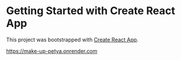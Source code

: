 # Getting Started with Create React App

This project was bootstrapped with [Create React App](https://github.com/facebook/create-react-app).

https://make-up-petya.onrender.com

